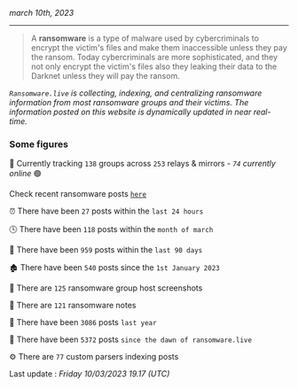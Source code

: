 _march 10th, 2023_

---

> A **ransomware** is a type of malware used by cybercriminals to encrypt the victim's files and make them inaccessible unless they pay the ransom. Today cybercriminals are more sophisticated, and they not only encrypt the victim's files also they leaking their data to the Darknet unless they will pay the ransom.


_`Ransomware.live` is collecting, indexing, and centralizing ransomware information from most ransomware groups and their victims. The information posted on this website is dynamically updated in near real-time._

### Some figures 

🔎 Currently tracking `138` groups across `253` relays & mirrors - _`74` currently online_ 🟢

Check recent ransomware posts [`here`](recentposts.md)


⏰ There have been `27` posts within the `last 24 hours`

🕓 There have been `118` posts within the `month of march`

📅 There have been `959` posts within the `last 90 days`

🏚 There have been `540` posts since the `1st January 2023`

📸 There are `125` ransomware group host screenshots

📝 There are `121` ransomware notes

🚀 There have been `3086` posts `last year`

🐣 There have been `5372` posts `since the dawn of ransomware.live`

⚙️ There are `77` custom parsers indexing posts



Last update : _Friday 10/03/2023 19.17 (UTC)_

